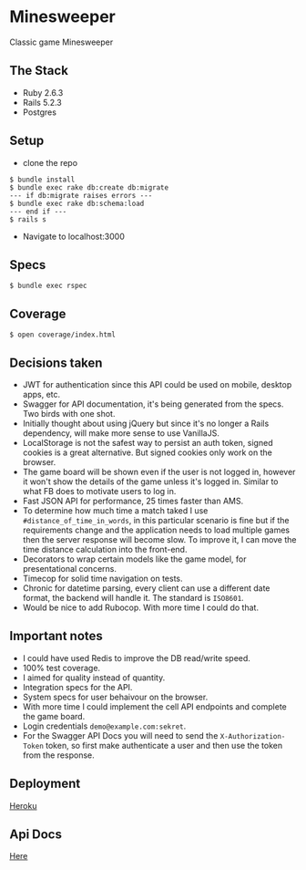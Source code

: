 # Minesweeper

Classic game Minesweeper

## The Stack

* Ruby 2.6.3
* Rails 5.2.3
* Postgres

## Setup

* clone the repo

```
$ bundle install
$ bundle exec rake db:create db:migrate
--- if db:migrate raises errors ---
$ bundle exec rake db:schema:load
--- end if ---
$ rails s
```

* Navigate to localhost:3000

## Specs

`$ bundle exec rspec`

## Coverage

`$ open coverage/index.html`

## Decisions taken

- JWT for authentication since this API could be used on mobile, desktop apps, etc.
- Swagger for API documentation, it's being generated from the specs. Two birds with one shot.
- Initially thought about using jQuery but since it's no longer a Rails dependency, will make more sense to use VanillaJS.
- LocalStorage is not the safest way to persist an auth token, signed cookies is a great alternative. But signed cookies only work on the browser.
- The game board will be shown even if the user is not logged in, however it won't show the details of the game unless it's logged in. Similar to what FB does to motivate users to log in.
- Fast JSON API for performance, 25 times faster than AMS.
- To determine how much time a match taked I use `#distance_of_time_in_words`, in this particular scenario is fine but if the requirements change and the application needs to load multiple games then the server response will become slow. To improve it, I can move the time distance calculation into the front-end.
- Decorators to wrap certain models like the game model, for presentational concerns.
- Timecop for solid time navigation on tests.
- Chronic for datetime parsing, every client can use a different date format, the backend will handle it. The standard is `ISO8601`.
- Would be nice to add Rubocop. With more time I could do that.

## Important notes

- I could have used Redis to improve the DB read/write speed.
- 100% test coverage.
- I aimed for quality instead of quantity.
- Integration specs for the API.
- System specs for user behaivour on the browser.
- With more time I could implement the cell API endpoints and complete the game board.
- Login credentials `demo@example.com:sekret`.
- For the Swagger API Docs you will need to send the `X-Authorization-Token` token, so first make authenticate a user and then use the token from the response.

## Deployment

[Heroku](https://victor-h-minesweeper.herokuapp.com/)

## Api Docs

[Here](https://victor-h-minesweeper.herokuapp.com/api-docs/index.html)
